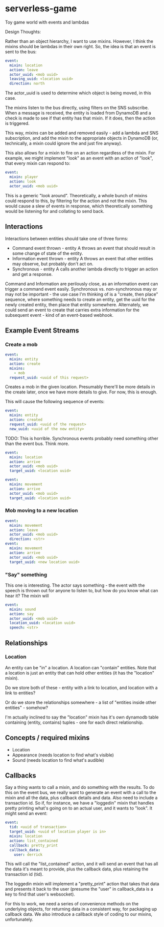 # serverless-game

Toy game world with events and lambdas

Design Thoughts:

Rather than an object hierarchy, I want to use mixins. However, I think the
mixins should be lambdas in their own right. So, the idea is that an event
is sent to the bus:

```yaml
event:
  mixin: location
  action: leave
  actor_uuid: <mob uuid>
  leaving_uuid: <location uuid>
  direction: north
```

The actor_uuid is used to determine which object is being moved, in this case.

The mixins listen to the bus directly, using filters on the SNS subscribe.
When a message is received, the entity is loaded from DynamoDB and a check
is made to see if that entity has that mixin. If it does, then the action
is triggered.

This way, mixins can be added and removed easily - add a lambda and SNS
subscription, and add the mixin to the appropriate objects in DynamoDB
(or, technically, a mixin could ignore the and just fire anyway).

This also allows for a mixin to fire on an action regardless of the mixin.
For example, we might implement "look" as an event with an action of "look",
that every mixin can respond to:

```yaml
event:
  mixin: player
  action: look
  actor_uuid: <mob uuid>
```

This is a generic "look around". Theoretically, a whole bunch of mixins could
respond to this, by filtering for the action and not the mixin. This would
cause a slew of events in response, which theoretically something would be
listening for and collating to send back.

## Interactions

Interactions between entities should take one of three forms:

* Command event thrown - entity A throws an event that should result in
  some change of state of the entity.
* Information event thrown - entity A throws an event that other entities
  may observe, but probably don't act on.
* Synchronous - entity A calls another lambda directly to trigger an action
  and get a response.

Command and Information are perilously close, as an information event can
trigger a command event easily. Synchronous vs. non-synchronous may or may not
be important - the use case I'm thinking of is a "create, then place" sequence,
where something needs to create an entity, get the uuid for the newly created
entity, then place that entity somewhere. Alternately, we could send an event
to create that carries extra information for the subsequent event - kind of an
event-based webhook.

## Example Event Streams

### Create a mob

```yaml
event:
  mixin: entity
  action: create
  mixins:
    - mob
  request_uuid: <uuid of this request>
```

Creates a mob in the given location. Presumably there'll be more details in
the create later, once we have more details to give. For now, this is enough.

This will cause the following sequence of events:

```yaml
event:
  mixin: entity
  action: created
  request_uuid: <uuid of the request>
  new_uuid: <uuid of the new entity>
```

TODO: This is horrible. Synchronous events probably need something other than
the event bus. Think more.

```yaml
event:
  mixin: location
  action: arrive
  actor_uuid: <mob uuid>
  target_uuid: <location uuid>
```

```yaml
event:
  mixin: movement
  action: arrive
  actor_uuid: <mob uuid>
  target_uuid: <location uuid>
```

### Mob moving to a new location

```yaml
event:
  mixin: movement
  action: leave
  actor_uuid: <mob uuid>
  direction: <str>
event:
  mixin: movement
  action: arrive
  actor_uuid: <mob uuid>
  target_uuid: <new location uuid>
```

### "Say" something

This one is interesting. The actor says something - the event with the speech
is thrown out for anyone to listen to, but how do you know what can hear it?
The mixin will

```yaml
event:
  mixin: sound
  action: say
  actor_uuid: <mob uuid>
  location_uuid: <location uuid>
  speech: <str>
```

## Relationships

### Location

An entity can be "in" a location. A location can "contain" entities. Note that
a location is just an entity that can hold other entities (it has the "location"
mixin).

Do we store both of these - entity with a link to location, and location with
a link to entities?

Or do we store the relationships somewhere - a list of "entities inside other
entities" - somehow?

I'm actually inclined to say the "location" mixin has it's own dynamodb table
containing (entity, contains) tuples - one for each direct relationship.

## Concepts / required mixins

* Location
* Appearance (needs location to find what's visible)
* Sound (needs location to find what's audible)

## Callbacks

Say a thing wants to call a mixin, and do something with the results.
To do this on the event bus, we really want to generate an event with
a call to the mixin and all the data, plus callback details and data.
Also need to include a transaction id. So if, for instance, we have a
"loggedin" mixin that handles pretty printing what's going on to an actual
user, and it wants to "look". It might send an event:

```yaml
event:
  tid: <uuid of transaction>
  target_uuid: <uuid of location player is in>
  mixin: location
  action: list_contained
  callback: pretty_print
  callback_data:
    user: derrick
```

This will call the "list_contained" action, and it will send an event that
has all the data it's meant to provide, plus the callback data, plus retaining
the transaction id (tid).

The loggedin mixin will implement a "pretty_print" action that takes that data
and presents it back to the user (presume the "user" in callback_data is a key
to find that user's websocket).

For this to work, we need a series of convenience methods on the underlying
objects, for returning data in a consistent way, for packaging up callback data.
We also introduce a callback style of coding to our mixins, unfortunately.